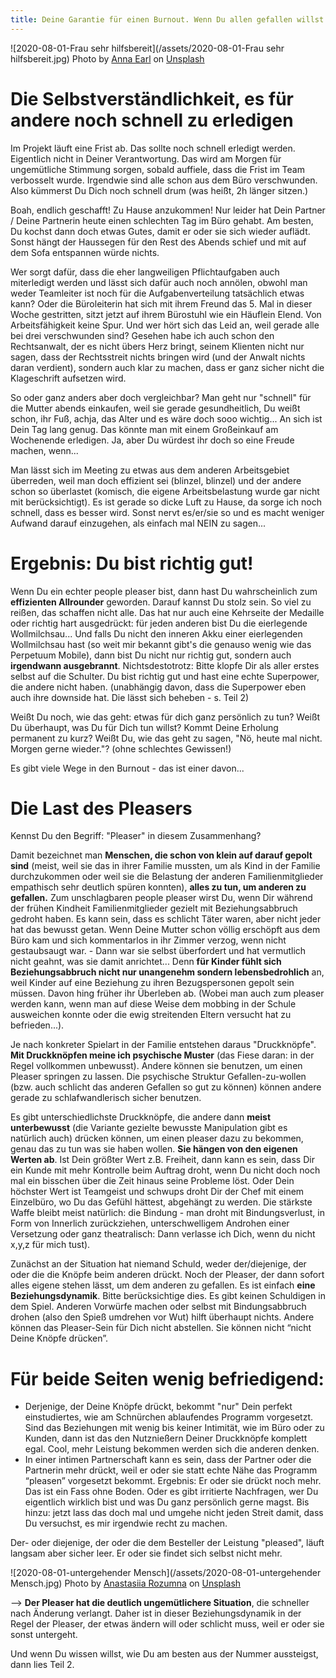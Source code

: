```yaml
---
title: Deine Garantie für einen Burnout. Wenn Du allen gefallen willst! Teil 1
---
```


![2020-08-01-Frau sehr hilfsbereit](/assets/2020-08-01-Frau sehr hilfsbereit.jpg)
<span>Photo by <a href="https://unsplash.com/@annaelizaearl?utm_source=unsplash&amp;utm_medium=referral&amp;utm_content=creditCopyText">Anna Earl</a> on <a href="https://unsplash.com/s/photos/helping?utm_source=unsplash&amp;utm_medium=referral&amp;utm_content=creditCopyText">Unsplash</a></span>

# Die Selbstverständlichkeit, es für andere noch schnell zu erledigen
Im Projekt läuft eine Frist ab. Das sollte noch schnell erledigt werden. Eigentlich nicht in Deiner Verantwortung. Das wird am Morgen für ungemütliche Stimmung sorgen, sobald auffiele, dass die Frist im Team verbosselt wurde. Irgendwie sind alle schon aus dem Büro verschwunden. Also kümmerst Du Dich noch schnell drum (was heißt, 2h länger sitzen.)

Boah, endlich geschafft! Zu Hause anzukommen! Nur leider hat Dein Partner / Deine Partnerin heute einen schlechten Tag im Büro gehabt. Am besten, Du kochst dann doch etwas Gutes, damit er oder sie sich wieder auflädt. Sonst hängt der Haussegen für den Rest des Abends schief und mit auf dem Sofa entspannen würde nichts.

Wer sorgt dafür, dass die eher langweiligen Pflichtaufgaben auch miterledigt werden und lässt sich dafür auch noch annölen, obwohl man weder Teamleiter ist noch für die Aufgabenverteilung tatsächlich etwas kann? Oder die Büroleiterin hat sich mit ihrem Freund das 5. Mal in dieser Woche gestritten, sitzt jetzt auf ihrem Bürostuhl wie ein Häuflein Elend. Von Arbeitsfähigkeit keine Spur. Und wer hört sich das Leid an, weil gerade alle bei drei verschwunden sind? Gesehen habe ich auch schon den Rechtsanwalt, der es nicht übers Herz bringt, seinem Klienten nicht nur sagen, dass der Rechtsstreit nichts bringen wird (und der Anwalt nichts daran verdient), sondern auch klar zu machen, dass er ganz sicher nicht die Klageschrift aufsetzen wird. 

So oder ganz anders aber doch vergleichbar? Man geht nur "schnell" für die Mutter abends einkaufen, weil sie gerade gesundheitlich, Du weißt schon, ihr Fuß, achja, das Alter und es wäre doch sooo wichtig... An sich ist Dein Tag lang genug. Das könnte man mit einem Großeinkauf am Wochenende erledigen. Ja, aber Du würdest ihr doch so eine Freude machen, wenn...

Man lässt sich im Meeting zu etwas aus dem anderen Arbeitsgebiet überreden, weil man doch effizient sei (blinzel, blinzel) und der andere schon so überlastet (komisch, die eigene Arbeitsbelastung wurde gar nicht mit berücksichtigt). Es ist gerade so dicke Luft zu Hause, da sorge ich noch schnell, dass es besser wird. Sonst nervt es/er/sie so und es macht weniger Aufwand darauf einzugehen, als einfach mal NEIN zu sagen...

# Ergebnis: Du bist richtig gut!
Wenn Du ein echter people pleaser bist, dann hast Du wahrscheinlich zum **effizienten Allrounder** geworden. Darauf kannst Du stolz sein. So viel zu reißen, das schaffen nicht alle.  Das hat nur auch eine Kehrseite der Medaille oder richtig hart ausgedrückt: für jeden anderen bist Du die eierlegende Wollmilchsau... Und falls Du nicht den inneren Akku einer eierlegenden Wollmilchsau hast (so weit mir bekannt gibt's die genauso wenig wie das Perpetuum Mobile), dann bist Du nicht nur richtig gut, sondern auch **irgendwann ausgebrannt**. Nichtsdestotrotz: Bitte klopfe Dir als aller erstes selbst auf die Schulter. Du bist richtig gut und hast eine echte Superpower, die andere nicht haben. (unabhängig davon, dass die Superpower eben auch ihre downside hat. Die lässt sich beheben - s. Teil 2)

Weißt Du noch, wie das geht: etwas für dich ganz persönlich zu tun? Weißt Du überhaupt, was Du für Dich tun willst? Kommt Deine Erholung permanent zu kurz? Weißt Du, wie das geht zu sagen, "Nö, heute mal nicht. Morgen gerne wieder."? (ohne schlechtes Gewissen!)

Es gibt viele Wege in den Burnout - das ist einer davon...

# Die Last des Pleasers
Kennst Du den Begriff: "Pleaser" in diesem Zusammenhang?

Damit bezeichnet man **Menschen, die schon von klein auf darauf gepolt sind** (meist, weil sie das in ihrer Familie mussten, um als Kind in der Familie durchzukommen oder weil sie die Belastung der anderen Familienmitglieder empathisch sehr deutlich spüren konnten), **alles zu tun, um anderen zu gefallen.** Zum unschlagbaren people pleaser wirst Du, wenn Dir während der frühen Kindheit Familienmitglieder gezielt mit Beziehungsabbruch gedroht haben. Es kann sein, dass es schlicht Täter waren, aber nicht jeder hat das bewusst getan. Wenn Deine Mutter schon völlig erschöpft aus dem Büro kam und sich kommentarlos in ihr Zimmer verzog, wenn nicht gestaubsaugt war. - Dann war sie selbst überfordert und hat vermutlich nicht geahnt, was sie damit anrichtet... Denn **für Kinder fühlt sich Beziehungsabbruch nicht nur unangenehm sondern lebensbedrohlich** an, weil Kinder auf eine Beziehung zu ihren Bezugspersonen gepolt sein müssen. Davon hing früher ihr Überleben ab. (Wobei man auch zum pleaser werden kann, wenn man auf diese Weise dem mobbing in der Schule ausweichen konnte oder die ewig streitenden Eltern versucht hat zu befrieden...).

Je nach konkreter Spielart in der Familie entstehen daraus "Druckknöpfe". **Mit Druckknöpfen meine ich psychische Muster** (das Fiese daran: in der Regel vollkommen unbewusst). Andere können sie benutzen, um einen Pleaser springen zu lassen. Die psychische Struktur Gefallen-zu-wollen (bzw. auch schlicht das anderen Gefallen so gut zu können) können andere gerade zu schlafwandlerisch sicher benutzen. 

Es gibt unterschiedlichste Druckknöpfe, die andere dann **meist unterbewusst** (die Variante gezielte bewusste Manipulation gibt es natürlich auch) drücken können, um einen pleaser dazu zu bekommen, genau das zu tun was sie haben wollen. **Sie hängen von den eigenen Werten ab**. Ist Dein größter Wert z.B. Freiheit, dann kann es sein, dass Dir ein Kunde mit mehr Kontrolle beim Auftrag droht, wenn Du nicht doch noch mal ein bisschen über die Zeit hinaus seine Probleme löst. Oder Dein höchster Wert ist Teamgeist und schwups droht Dir der Chef mit einem Einzelbüro, wo Du das Gefühl hättest, abgehängt zu werden. Die stärkste Waffe bleibt meist natürlich: die Bindung - man droht mit Bindungsverlust, in Form von Innerlich zurückziehen, unterschwelligem Androhen einer Versetzung oder ganz theatralisch: Dann verlasse ich Dich, wenn du nicht x,y,z für mich tust).

Zunächst an der Situation hat niemand Schuld, weder der/diejenige, der oder die die Knöpfe beim anderen drückt. Noch der Pleaser, der dann sofort alles eigene stehen lässt, um dem anderen zu gefallen. Es ist einfach **eine Beziehungsdynamik**. Bitte berücksichtige dies. Es gibt keinen Schuldigen in dem Spiel. Anderen Vorwürfe machen oder selbst mit Bindungsabbruch drohen (also den Spieß umdrehen vor Wut) hilft überhaupt nichts. Andere können das Pleaser-Sein für Dich nicht abstellen. Sie können nicht “nicht Deine Knöpfe drücken”. 

# Für beide Seiten wenig befriedigend:
- Derjenige, der Deine Knöpfe drückt, bekommt "nur" Dein perfekt einstudiertes, wie am Schnürchen ablaufendes Programm vorgesetzt. Sind das Beziehungen mit wenig bis keiner Intimität, wie im Büro oder zu Kunden, dann ist das den Nutznießern Deiner Druckknöpfe komplett egal. Cool, mehr Leistung bekommen werden sich die anderen denken. 
- In einer intimen Partnerschaft kann es sein, dass der Partner oder die Partnerin mehr drückt, weil er oder sie statt echte Nähe das Programm “pleasen” vorgesetzt bekommt. Ergebnis: Er oder sie drückt noch mehr. Das ist ein Fass ohne Boden. Oder es gibt irritierte Nachfragen, wer Du eigentlich wirklich bist und was Du ganz persönlich gerne magst. Bis hinzu: jetzt lass das doch mal und umgehe nicht jeden Streit damit, dass Du versuchst, es mir irgendwie recht zu machen.

Der- oder diejenige, der oder die dem Besteller der Leistung "pleased", läuft langsam aber sicher leer. Er oder sie findet sich selbst nicht mehr.

![2020-08-01-untergehender Mensch](/assets/2020-08-01-untergehender Mensch.jpg)
<span>Photo by <a href="https://unsplash.com/@rozumna?utm_source=unsplash&amp;utm_medium=referral&amp;utm_content=creditCopyText">Anastasiia Rozumna</a> on <a href="https://unsplash.com/s/photos/helping?utm_source=unsplash&amp;utm_medium=referral&amp;utm_content=creditCopyText">Unsplash</a></span>

--> **Der Pleaser hat die deutlich ungemütlichere Situation**, die schneller nach Änderung verlangt. Daher ist in dieser Beziehungsdynamik in der Regel der Pleaser, der etwas ändern will oder schlicht muss, weil er oder sie sonst untergeht.

Und wenn Du wissen willst, wie Du am besten aus der Nummer aussteigst, dann lies Teil 2.


